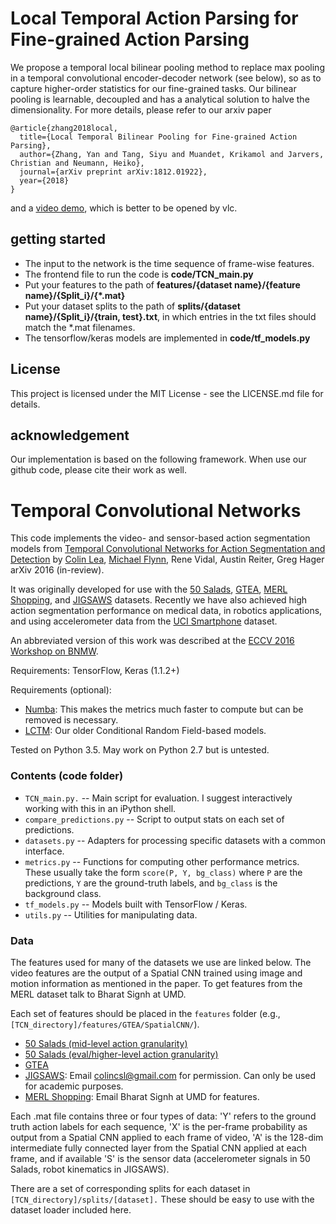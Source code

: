 # Local Temporal Action Parsing for Fine-grained Action Parsing

We propose a temporal local bilinear pooling method to replace max pooling in a temporal convolutional encoder-decoder network (see below), so as to capture higher-order statistics for our fine-grained tasks. Our bilinear pooling is learnable, decoupled and has a analytical solution to halve the dimensionality. For more details, please refer to our arxiv paper

    @article{zhang2018local,
      title={Local Temporal Bilinear Pooling for Fine-grained Action Parsing},
      author={Zhang, Yan and Tang, Siyu and Muandet, Krikamol and Jarvers, Christian and Neumann, Heiko},
      journal={arXiv preprint arXiv:1812.01922},
      year={2018}
    }

and a [video demo](https://ps.is.tuebingen.mpg.de/uploads_file/attachment/attachment/470/demo-bilinear.m4v), which is better to be opened by vlc.



## getting started
* The input to the network is the time sequence of frame-wise features. 
* The frontend file to run the code is __code/TCN_main.py__
* Put your features to the path of __features/{dataset name}/{feature name}/{Split_i}/{*.mat}__
* Put your dataset splits to the path of __splits/{dataset name}/{Split_i}/{train, test}.txt__, in which entries in the txt files should match the *.mat filenames.
* The tensorflow/keras models are implemented in __code/tf_models.py__


## License
This project is licensed under the MIT License - see the LICENSE.md file for details.



## acknowledgement

Our implementation is based on the following framework. When use our github code, please cite their work as well.

# Temporal Convolutional Networks

This code implements the video- and sensor-based action segmentation models from [Temporal Convolutional Networks for Action Segmentation and Detection](https://arxiv.org/abs/1611.05267) by
[Colin Lea](http://colinlea.com/), [Michael Flynn](https://zo7.github.io/), Rene Vidal, Austin Reiter, Greg Hager 
arXiv 2016 (in-review). 

It was originally developed for use with the [50 Salads](http://cvip.computing.dundee.ac.uk/datasets/foodpreparation/50salads/), [GTEA](http://ai.stanford.edu/~alireza/GTEA/), [MERL Shopping](http://www.merl.com/demos/merl-shopping-dataset), and [JIGSAWS](http://cirl.lcsr.jhu.edu/research/hmm/datasets/jigsaws_release/) datasets. Recently we have also achieved high action segmentation performance on medical data, in robotics applications, and using accelerometer data from the [UCI Smartphone](https://archive.ics.uci.edu/ml/datasets/Human+Activity+Recognition+Using+Smartphones) dataset.

An abbreviated version of this work was described at the [ECCV 2016  Workshop on BNMW](http://bravenewmotion.github.io/).

Requirements: TensorFlow, Keras (1.1.2+)

Requirements (optional): 
* [Numba](http://numba.pydata.org/): This makes the metrics much faster to compute but can be removed is necessary.
* [LCTM](https://github.com/colincsl/LCTM): Our older Conditional Random Field-based models.

Tested on Python 3.5. May work on Python 2.7 but is untested.


### Contents (code folder)

* `TCN_main.py.` -- Main script for evaluation. I suggest interactively working with this in an iPython shell.
* `compare_predictions.py` -- Script to output stats on each set of predictions.
* `datasets.py` -- Adapters for processing specific datasets with a common interface.
* `metrics.py` -- Functions for computing other performance metrics. These usually take the form `score(P, Y, bg_class)` where `P` are the predictions, `Y` are the ground-truth labels, and `bg_class` is the background class.
* `tf_models.py` -- Models built with TensorFlow / Keras.
* `utils.py` -- Utilities for manipulating data.

### Data

The features used for many of the datasets we use are linked below. The video features are the output of a Spatial CNN trained using image and motion information as mentioned in the paper. To get features from the MERL dataset talk to Bharat Signh at UMD.

Each set of features should be placed in the ``features`` folder (e.g., `[TCN_directory]/features/GTEA/SpatialCNN/`). 

* [50 Salads (mid-level action granularity)](https://drive.google.com/open?id=0B2EDVAtaGbOtUTJpdWxOc0pEaEk)
* [50 Salads (eval/higher-level action granularity)](https://drive.google.com/open?id=0B2EDVAtaGbOtUUFISWNxMjFBQkk)
* [GTEA](https://drive.google.com/open?id=0B2EDVAtaGbOtZWpLZmo0dURHdU0)
* [JIGSAWS](https://cirl.lcsr.jhu.edu/research/hmm/datasets/jigsaws_release/): Email colincsl@gmail.com for permission. Can only be used for academic purposes. 
* [MERL Shopping](http://www.merl.com/demos/merl-shopping-dataset): Email Bharat Signh at UMD for features.

Each .mat file contains three or four types of data: 'Y' refers to the ground truth action labels for each sequence, 'X' is the per-frame probability as output from a Spatial CNN applied to each frame of video, 'A' is the 128-dim intermediate fully connected layer from the Spatial CNN applied at each frame, and if available 'S' is the sensor data (accelerometer signals in 50 Salads, robot kinematics in JIGSAWS). 

There are a set of corresponding splits for each dataset in `[TCN_directory]/splits/[dataset].` These should be easy to use with the dataset loader included here.

